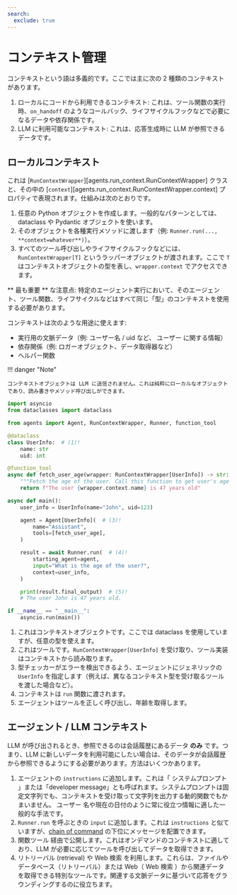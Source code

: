 ```yaml
---
search:
  exclude: true
---
```

# コンテキスト管理

コンテキストという語は多義的です。ここでは主に次の 2 種類のコンテキストがあります。

1. ローカルにコードから利用できるコンテキスト: これは、ツール関数の実行時、`on_handoff` のようなコールバック、ライフサイクルフックなどで必要になるデータや依存関係です。
2. LLM に利用可能なコンテキスト: これは、応答生成時に LLM が参照できるデータです。

## ローカルコンテキスト

これは [`RunContextWrapper`][agents.run_context.RunContextWrapper] クラスと、その中の [`context`][agents.run_context.RunContextWrapper.context] プロパティで表現されます。仕組みは次のとおりです。

1. 任意の Python オブジェクトを作成します。一般的なパターンとしては、 dataclass や Pydantic オブジェクトを使います。
2. そのオブジェクトを各種実行メソッドに渡します（例: `Runner.run(..., **context=whatever**)`）。
3. すべてのツール呼び出しやライフサイクルフックなどには、`RunContextWrapper[T]` というラッパーオブジェクトが渡されます。ここで `T` はコンテキストオブジェクトの型を表し、`wrapper.context` でアクセスできます。

** 最も重要 ** な注意点: 特定のエージェント実行において、そのエージェント、ツール関数、ライフサイクルなどはすべて同じ「型」のコンテキストを使用する必要があります。

コンテキストは次のような用途に使えます:

-   実行用の文脈データ（例: ユーザー名 / uid など、 ユーザー に関する情報）
-   依存関係（例: ロガーオブジェクト、データ取得器など）
-   ヘルパー関数

!!! danger "Note"

    コンテキストオブジェクトは LLM に送信されません。これは純粋にローカルなオブジェクトであり、読み書きやメソッド呼び出しができます。

```python
import asyncio
from dataclasses import dataclass

from agents import Agent, RunContextWrapper, Runner, function_tool

@dataclass
class UserInfo:  # (1)!
    name: str
    uid: int

@function_tool
async def fetch_user_age(wrapper: RunContextWrapper[UserInfo]) -> str:  # (2)!
    """Fetch the age of the user. Call this function to get user's age information."""
    return f"The user {wrapper.context.name} is 47 years old"

async def main():
    user_info = UserInfo(name="John", uid=123)

    agent = Agent[UserInfo](  # (3)!
        name="Assistant",
        tools=[fetch_user_age],
    )

    result = await Runner.run(  # (4)!
        starting_agent=agent,
        input="What is the age of the user?",
        context=user_info,
    )

    print(result.final_output)  # (5)!
    # The user John is 47 years old.

if __name__ == "__main__":
    asyncio.run(main())
```

1. これはコンテキストオブジェクトです。ここでは dataclass を使用していますが、任意の型を使えます。
2. これはツールです。`RunContextWrapper[UserInfo]` を受け取り、ツール実装はコンテキストから読み取ります。
3. 型チェッカーがエラーを検出できるよう、エージェントにジェネリックの `UserInfo` を指定します（例えば、異なるコンテキスト型を受け取るツールを渡した場合など）。
4. コンテキストは `run` 関数に渡されます。
5. エージェントはツールを正しく呼び出し、年齢を取得します。

## エージェント / LLM コンテキスト

LLM が呼び出されるとき、参照できるのは会話履歴にあるデータ **のみ** です。つまり、LLM に新しいデータを利用可能にしたい場合は、そのデータが会話履歴から参照できるようにする必要があります。方法はいくつかあります。

1. エージェントの `instructions` に追加します。これは「 システムプロンプト 」または「developer message」とも呼ばれます。システムプロンプトは固定文字列でも、コンテキストを受け取って文字列を出力する動的関数でもかまいません。 ユーザー 名や現在の日付のように常に役立つ情報に適した一般的な手法です。
2. `Runner.run` を呼ぶときの `input` に追加します。これは `instructions` と似ていますが、[chain of command](https://cdn.openai.com/spec/model-spec-2024-05-08.html#follow-the-chain-of-command) の下位にメッセージを配置できます。
3. 関数ツール 経由で公開します。これはオンデマンドのコンテキストに適しており、LLM が必要に応じてツールを呼び出してデータを取得できます。
4. リトリーバル (retrieval) や Web 検索 を利用します。これらは、ファイルやデータベース（リトリーバル）または Web（ Web 検索 ）から関連データを取得できる特別なツールです。関連する文脈データに基づいて応答をグラウンディングするのに役立ちます。